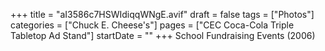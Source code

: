 +++
title = "aI3586c7HSWIdiqqWNgE.avif"
draft = false
tags = ["Photos"]
categories = ["Chuck E. Cheese's"]
pages = ["CEC Coca-Cola Triple Tabletop Ad Stand"]
startDate = ""
+++
School Fundraising Events (2006)
